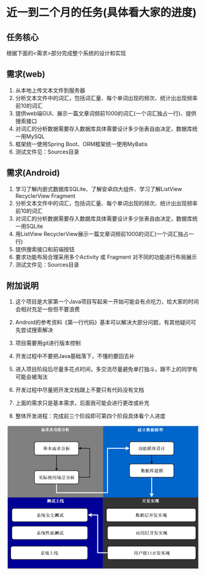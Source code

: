 # 近一到二个月的任务(具体看大家的进度)

## 任务核心

根据下面的<需求>部分完成整个系统的设计和实现

## 需求(web)

1. 从本地上传文本文件到服务器
2. 分析文本文件中的词汇，包括词汇量、每个单词出现的频次、统计出出现频率前10的词汇
3. 提供web端GUI、展示一篇文章词频前1000的词汇(一个词汇独占一行)、提供搜索接口
4. 对词汇的分析数据需要存入数据库具体需要设计多少张表自由决定，数据库统一用MySQL
5. 框架统一使用Spring Boot、ORM框架统一使用MyBatis
6. 测试文件见：Sources目录

## 需求(Android)

1. 学习了解内嵌式数据库SQLite、了解安卓四大组件、学习了解ListView RecyclerView Fragment
2. 分析文本文件中的词汇，包括词汇量、每个单词出现的频次、统计出出现频率前10的词汇
3. 对词汇的分析数据需要存入数据库具体需要设计多少张表自由决定，数据库统一用SQLite
4. 用ListView RecyclerView展示一篇文章词频前1000的词汇(一个词汇独占一行)
5. 提供搜索接口和前端按钮
6. 要求功能布局合理采用多个Activity 或 Fragment 对不同的功能进行布局展示
7. 测试文件见：Sources目录

## 附加说明

1. 这个项目是大家第一个Java项目写起来一开始可能会有点吃力，给大家的时间会相对充足一些但不要浪费

2. Android的参考资料《第一行代码》基本可以解决大部分问题，有其他疑问可先尝试搜索解决

3. 项目需要用git进行版本控制

4. 开发过程中不要把Java基础落下，不懂的要回去补

5. 进入项目阶段后尽量多花点时间，多交流尽量避免单打独斗，跟不上的同学有可能会被淘汰

6. 开发过程中尽量把开发文档跟上不要只有代码没有文档

7. 上面的需求只是基本需求，后面我可能会进行更改或补充

8. 整体开发进程：完成前三个阶段即可第四个阶段具体看个人进度

  ![image text](https://github.com/MichaelCS00/HQ_JavaTrain/raw/master/image/1572828071996.png)
